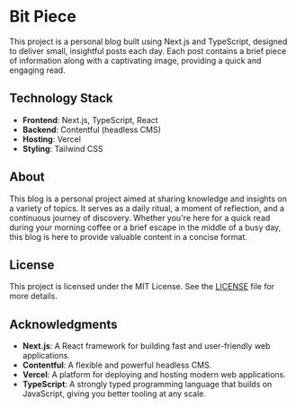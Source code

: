 # Bit Piece

This project is a personal blog built using Next.js and TypeScript, designed to deliver small, insightful posts each day. Each post contains a brief piece of information along with a captivating image, providing a quick and engaging read.

## Technology Stack

-   **Frontend**: Next.js, TypeScript, React
-   **Backend**: Contentful (headless CMS)
-   **Hosting**: Vercel
-   **Styling**: Tailwind CSS

## About

This blog is a personal project aimed at sharing knowledge and insights on a variety of topics. It serves as a daily ritual, a moment of reflection, and a continuous journey of discovery. Whether you're here for a quick read during your morning coffee or a brief escape in the middle of a busy day, this blog is here to provide valuable content in a concise format.

## License

This project is licensed under the MIT License. See the [LICENSE](LICENSE) file for more details.

## Acknowledgments

-   **Next.js**: A React framework for building fast and user-friendly web applications.
-   **Contentful**: A flexible and powerful headless CMS.
-   **Vercel**: A platform for deploying and hosting modern web applications.
-   **TypeScript**: A strongly typed programming language that builds on JavaScript, giving you better tooling at any scale.
